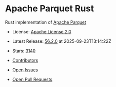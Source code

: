 # Apache Parquet Rust

Rust implementation of [Apache Parquet](https://parquet.apache.org/)


- License: [Apache License 2.0](https://spdx.org/licenses/Apache-2.0.html)
- Latest Release: [56.2.0](https://github.com/apache/arrow-rs/releases/tag/56.2.0) at 2025-09-23T13:14:22Z
- Stars: [3140](https://github.com/apache/arrow-rs/stargazers)


- [Contributors](https://github.com/apache/arrow-rs/graphs/contributors)
- [Open Issues](https://github.com/apache/arrow-rs/issues?q=sort%3Aupdated-desc+is%3Aissue+is%3Aopen)
- [Open Pull Requests](https://github.com/apache/arrow-rs/pulls?q=sort%3Aupdated-desc+is%3Apr+is%3Aopen)
